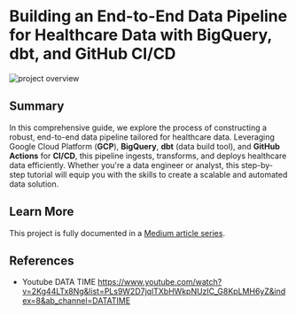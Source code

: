 # Building an End-to-End Data Pipeline for Healthcare Data with BigQuery, dbt, and GitHub CI/CD

![project overview](https://miro.medium.com/v2/resize:fit:1100/format:webp/1*Wi-wU1NSj3mgAo9klw_myg.jpeg)

## Summary

In this comprehensive guide, we explore the process of constructing a robust, end-to-end data pipeline tailored for healthcare data. Leveraging Google Cloud Platform (**GCP**), **BigQuery**, **dbt** (data build tool), and **GitHub Actions** for **CI/CD**, this pipeline ingests, transforms, and deploys healthcare data efficiently. Whether you're a data engineer or analyst, this step-by-step tutorial will equip you with the skills to create a scalable and automated data solution.

## Learn More

This project is fully documented in a [Medium article series](https://medium.com/@jushijun/building-an-end-to-end-data-pipeline-for-healthcare-data-with-bigquery-dbt-and-github-ci-cd-8e772b01e318).

## References

- Youtube DATA TIME https://www.youtube.com/watch?v=2Kg44LTx8Ng&list=PLs9W2D7jqlTXbHWkpNUzIC_G8KpLMH6yZ&index=8&ab_channel=DATATIME
